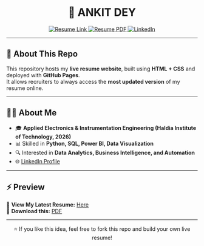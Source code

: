  <h1 align="center">💼 ANKIT DEY</h1>

<p align="center">
  <a href="https://ankit00u.github.io/Live-Resume/" target="_blank">
    <img src="https://img.shields.io/badge/View-Resume-blue?style=for-the-badge" alt="Resume Link"/>
  </a>
  <a href="resume.pdf" target="_blank">
    <img src="https://img.shields.io/badge/Download-PDF-green?style=for-the-badge" alt="Resume PDF"/>
  </a>
  <a href="https://www.linkedin.com/in/ankit-dey-564111366/" target="_blank">
    <img src="https://img.shields.io/badge/LinkedIn-Profile-blue?style=for-the-badge&logo=linkedin" alt="LinkedIn"/>
  </a>
</p>

---

## 📌 About This Repo
This repository hosts my **live resume website**, built using **HTML + CSS** and deployed with **GitHub Pages**.  
It allows recruiters to always access the **most updated version** of my resume online.  

---

## 👨‍💻 About Me
- 🎓 **Applied Electronics & Instrumentation Engineering (Haldia Institute of Technology, 2026)**  
- 📊 Skilled in **Python, SQL, Power BI, Data Visualization**  
- 🔍 Interested in **Data Analytics, Business Intelligence, and Automation**  
- 🌐 [LinkedIn Profile](https://www.linkedin.com/in/ankit-dey-564111366/)  

---

## ⚡ Preview
🔗 **View My Latest Resume:** [Here](https://ankit00u.github.io/Live-Resume/)  
📄 **Download this:** [PDF](resume.pdf)

---

<p align="center">⭐ If you like this idea, feel free to fork this repo and build your own live resume!</p>

